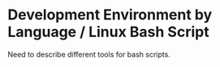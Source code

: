 # Development Environment by Language / Linux Bash Script

Need to describe different tools for bash scripts.
